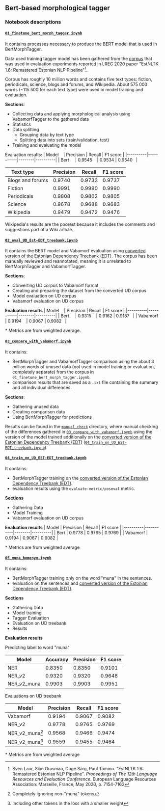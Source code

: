 ## Bert-based morphological tagger

### Notebook descriptions

#### [`01_finetune_bert_morph_tagger.ipynb`](01_finetune_bert_morph_tagger.ipynb)
It contains processes necessary to produce the BERT model that is used in BertMorphTagger.

Data used training tagger model has been gathered from the [corpus](https://github.com/estnltk/eval_experiments_lrec_2020/blob/master/scripts_and_data/enc2017_selection_plain_texts_json.zip) that was used in evaluation experiments reported in LREC 2020 paper "EstNLTK 1.6: Remastered Estonian NLP Pipeline"[^1].

Corpus has roughly 10 million words and contains five text types: fiction, periodicals, science, blogs and forums, and Wikipedia. About 575 000 words (~115 500 for each text type) were used in model training and evaluation.

**Sections**:
* Collecting data and applying morphological analysis using VabamorfTagger to the gathered data
* Statistics
* Data splitting
  * Grouping data by text type
  * Splitting data into sets (train/validation, test)
* Training and evaluating the model

Evaluation results:
| Model    | Precision | Recall | F1 score |
|----------|-----------|--------|----------|
| Bert     | 0.9545    | 0.9534 | 0.9540   |

| Text type        | Precision | Recall | F1 score |
|------------------|-----------|--------|----------|
| Blogs and forums | 0.9740    | 0.9733 | 0.9737   |
| Fiction          | 0.9991    | 0.9990 | 0.9990   |
| Periodicals      | 0.9808    | 0.9802 | 0.9805   |
| Science          | 0.9678    | 0.9688 | 0.9683   |
| Wikipedia        | 0.9479    | 0.9472 | 0.9476   |

Wikipedia's results are the poorest because it includes the comments and suggestions part of a Wiki article.

#### [`02_eval_UD_Est-EDT_treebank.ipynb`](02_eval_UD_Est-EDT_treebank.ipynb)
It contains the BERT model and Vabamorf evaluation using [converted version of the Estonian Dependency Treebank (EDT)](https://github.com/UniversalDependencies/UD_Estonian-EDT). The corpus has been manually reviewed and reannotated, meaning it is unrelated to BertMorphTagger and VabamorfTagger.

**Sections**:
* Converting UD corpus to Vabamorf format
* Creating and preparing the dataset from the converted UD corpus
* Model evaluation on UD corpus
* Vabamorf evaluation on UD corpus

**Evaluation results**
| Model    | Precision | Recall | F1 score |
|----------|-----------|--------|----------|
| Bert     | 0.9315    | 0.9162 | 0.9187   |
| Vabamorf | 0.9194    | 0.9067 | 0.9082   |

\* Metrics are from weighted average.

#### [`03_compare_with_vabamorf.ipynb`](03_compare_with_vabamorf.ipynb)
It contains:
* BertMorphTagger and VabamorfTagger comparison using the about 3 million words of unused data (not used in model training or evaluation, completely separate) from the corpus in `01_finetune_bert_morph_tagger.ipynb`. 
* comparison results that are saved as a `.txt` file containing the summary and all individual differences.

**Sections**:
* Gathering unused data
* Creating comparison data
* Using BertMorphTagger for predictions

Results can be found in the [`manual_check`](./manual_check/) directory, where manual checking of the differences gathered in [`03_compare_with_vabamorf.ipynb`](03_compare_with_vabamorf.ipynb) using the version of the model trained additionally on the [converted version of the Estonian Dependency Treebank (EDT)](https://github.com/UniversalDependencies/UD_Estonian-EDT)  ([`04_train_on_UD_EST-EDT_treebank.ipynb`](#04_train_on_ud_est-edt_treebankipynb)).

#### [`04_train_on_UD_EST-EDT_treebank.ipynb`](04_train_on_UD_EST-EDT_treebank.ipynb)
It contains:
* BertMorphTagger training on the [converted version of the Estonian Dependency Treebank (EDT)](https://github.com/UniversalDependencies/UD_Estonian-EDT).
* evaluation results using the `evaluate-metric/poseval` metric.

**Sections**
* Gathering Data
* Model Training
* Vabamorf evaluation on UD corpus

**Evaluation results**
| Model    | Precision | Recall | F1 score |
|----------|-----------|--------|----------|
| Bert     | 0.9778    | 0.9765 | 0.9769   |
| Vabamorf | 0.9194    | 0.9067 | 0.9082   |

\* Metrics are from weighted average

#### [`05_muna_homonym.ipynb`](05_muna_homonym.ipynb)
It contains:
* BertMorphTagger training only on the word "muna" in the sentences.
* evaluation on the sentences and [converted version of the Estonian Dependency Treebank (EDT)](https://github.com/UniversalDependencies/UD_Estonian-EDT).

**Sections**
* Gathering Data
* Model training
* Tagger Evaluation
* Evaluation on UD treebank
* Results

**Evaluation results**

Predicting label to word "muna"

| Model       | Accuracy  | Precision | F1 score |
|-------------|-----------|-----------|----------|
| NER         | 0.8350    | 0.8350    | 0.9101   |
| NER_v2      | 0.9320    | 0.9320    | 0.9648   |
| NER_v2_muna | 0.9903    | 0.9903    | 0.9951   |



Evaluations on UD treebank

| Model             | Precision | Recall | F1 score |
|-------------------|-----------|--------|----------|
| Vabamorf          | 0.9194    | 0.9067 | 0.9082   |
| NER_v2            | 0.9778    | 0.9765 | 0.9769   |
| NER_v2_muna[^2]   | 0.9568    | 0.9466 | 0.9474   |
| NER_v2_muna[^3]   | 0.9559    | 0.9455 | 0.9464   |

\* Metrics are from weighted average

[^1]: Sven Laur, Siim Orasmaa, Dage Särg, Paul Tammo. "EstNLTK 1.6: Remastered Estonian NLP Pipeline". *Proceedings of The 12th Language Resources and Evaluation Conference*. European Language Resources Association: Marseille, France, May 2020, p. 7154-7162

[^2]: Completely ignoring non-"muna" tokens
[^3]: Including other tokens in the loss with a smaller weight
